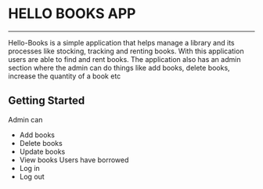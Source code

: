 # HELLO BOOKS APP
---
Hello-Books is a simple application that helps manage a library and its processes like stocking, tracking and renting books. With this application users are able to find and rent books. The application also has an admin section where the admin can do things like add books, delete books, increase the quantity of a book etc

## Getting Started
Admin can
* Add books
* Delete books
* Update books
* View books Users have borrowed
* Log in
* Log out